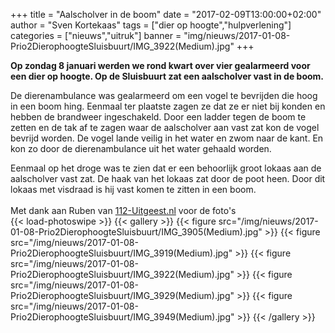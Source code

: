 +++
title = "Aalscholver in de boom"
date = "2017-02-09T13:00:00+02:00"
author = "Sven Kortekaas"
tags = ["dier op hoogte","hulpverlening"]
categories = ["nieuws","uitruk"]
banner = "img/nieuws/2017-01-08-Prio2DierophoogteSluisbuurt/IMG_3922(Medium).jpg"
+++

**Op zondag 8 januari werden we rond kwart over vier gealarmeerd voor een dier op hoogte. Op de Sluisbuurt zat een aalscholver vast in de boom.**  

De dierenambulance was gealarmeerd om een vogel te bevrijden die hoog in een boom hing. Eenmaal ter plaatste zagen ze dat ze er niet bij konden en hebben de brandweer ingeschakeld. Door een ladder tegen de boom te zetten en de tak af te zagen waar de aalscholver aan vast zat kon de vogel bevrijd worden. De vogel lande veilig in het water en zwom naar de kant. En kon zo door de dierenambulance uit het water gehaald worden.  

Eenmaal op het droge was te zien dat er een behoorlijk groot lokaas aan de aalscholver vast zat. De haak van het lokaas zat door de poot heen. Door dit lokaas met visdraad is hij vast komen te zitten in een boom.  
​  
Met dank aan Ruben van [112-Uitgeest.nl](https://www.112-uitgeest.nl) voor de foto's  
​
{{< load-photoswipe >}}
{{< gallery >}}
  {{< figure src="/img/nieuws/2017-01-08-Prio2DierophoogteSluisbuurt/IMG_3905(Medium).jpg" >}}
  {{< figure src="/img/nieuws/2017-01-08-Prio2DierophoogteSluisbuurt/IMG_3919(Medium).jpg" >}}
  {{< figure src="/img/nieuws/2017-01-08-Prio2DierophoogteSluisbuurt/IMG_3922(Medium).jpg" >}}
  {{< figure src="/img/nieuws/2017-01-08-Prio2DierophoogteSluisbuurt/IMG_3929(Medium).jpg" >}}
  {{< figure src="/img/nieuws/2017-01-08-Prio2DierophoogteSluisbuurt/IMG_3949(Medium).jpg" >}}
{{< /gallery >}}